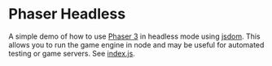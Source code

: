 # Phaser Headless

A simple demo of how to use [Phaser 3](http://phaser.io/) in headless mode using [jsdom](https://github.com/jsdom/jsdom). This allows you to run the game engine in node and may be useful for automated testing or game servers. See [index.js](./index.js).